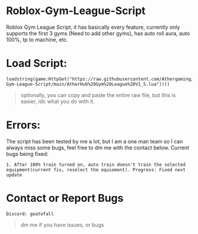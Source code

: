 # Roblox-Gym-League-Script
Roblox Gym League Script, it has basically every feature, currently only supports the first 3 gyms (Need to add other gyms), has auto roll aura, auto 100%, tp to machine, etc. 

# Load Script:
```
loadstring(game:HttpGet("https://raw.githubusercontent.com/Athergaming/Roblox-Gym-League-Script/main/AtherHub%20Gym%20League%20V1_5.lua"))()
```

> optionally, you can copy and paste the entire raw file, but this is easier, idc what you do with it.
# Errors:
The script has been tested by me a lot, but I am a one man team so I can always miss some bugs, feel free to dm me with the contact below.
Current bugs being fixed:

``1. After 100% train turned on, auto train doesn't train the selected equipment(current fix, reselect the equioment). Progress: Fixed next update``


# Contact or Report Bugs
``Discord: goatofall``
> dm me if you have issues, or bugs
